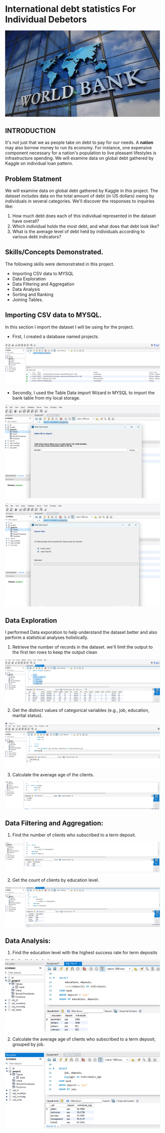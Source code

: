# International debt statistics For Individual Debetors

![](Work_bank.jpg)

## INTRODUCTION

It's not just that we as people take on debt to pay for our needs. A **nation** may also borrow money to run its economy. For instance, one expensive component necessary for a nation's population to live pleasant lifestyles is infrastructure spending. We will examine data on global debt gathered by Kaggle on individual loan pattern.

## Problem Statment

We will examine data on global debt gathered by Kaggle in this project. The dataset includes data on the total amount of debt (in US dollars) owing by individuals in several categories. We'll discover the responses to inquiries like:

1. How much debt does each of this individual represented in the dataset have overall?
2. Which individual holds the most debt, and what does that debt look like?
3. What is the average level of debt held by individuals according to various debt indicators?

## Skills/Concepts Demonstrated.

The following skills were demonstrated in this project.
- Importing CSV data to MYSQL
- Data Exploration
- Data Filtering and Aggregation
- Data Analysis
- Sorting and Ranking
- Joining Tables.


## Importing CSV data to MYSQL.
 
 In this section I import the dataset I will be using for the project.
 - First, I created a database named projects.

![](Create_database.png)

- Secondly, I used the Table Data import Wizard in MYSQL to import the bank table from my local storage.
 
![](Import_wizard.png)          

![](Import_process.png)

## **Data Exploration**
I performed Data exporation to help understand the dataset better and also perform a statistical analyses holistically.

1. Retrieve the number of records in the dataset. we'll limit the output to the first ten rows to keep the output clean

![](top_10.png)

2. Get the distinct values of categorical variables (e.g., job, education, marital status).

![](job_12.png)

3. Calculate the average age of the clients.

![](Age_avg.jpg)

## Data Filtering and Aggregation:

1. Find the number of clients who subscribed to a term deposit.

![](Debtors_yes_no.jpg)

2. Get the count of clients by education level.

![](Edcation_level.jpg)


## Data Analysis:
1. Find the education level with the highest success rate for term deposits

![](Deposit_where.png)

2. Calculate the average age of clients who subscribed to a term deposit, grouped by job.

![](Job_r.png)

















